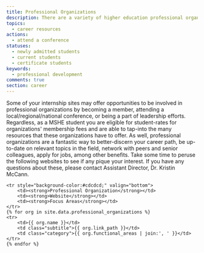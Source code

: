 ```yaml
---
title: Professional Organizations
description: There are a variety of higher education professional organizations with which you should familiarize yourself and in which you should consider more substantial involvement.
topics:
  - career resources
actions:
  - attend a conference
statuses:
  - newly admitted students
  - current students
  - certificate students
keywords:
  - professional development
comments: true
section: career
---
```


Some of your internship sites may offer opportunities to be involved in professional organizations by becoming a member, attending a local/regional/national conference, or being a part of leadership efforts. Regardless, as a MSHE student you are eligible for student-rates for organizations' membership fees and are able to tap-into the many resources that these organizations have to offer. As well, professional organizations are a fantastic way to better-discern your career path, be up-to-date on relevant topics in the field, network with peers and senior colleagues, apply for jobs, among other benefits. Take some time to peruse the following websites to see if any pique your interest. If you have any questions about these, please contact Assistant Director, Dr. Kristin McCann.


       
<table width="100%" class="mp-table">
   
    <tr style="background-color:#cdcdcd;" valign="bottom">
        <td><strong>Professional Organization</strong></td>
        <td><strong>Website</strong></td>
        <td><strong>Focus Areas</strong></td>
    </tr>
    {% for org in site.data.professional_organizations %} 
    <tr>
        <td>{{ org.name }}</td>
        <td class="subtitle">{{ org.link_path }}</td>
        <td class="category">{{ org.functional_areas | join:', ' }}</td>
    </tr>
    {% endfor %}
</table>
